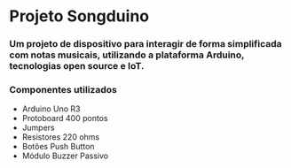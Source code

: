 # Projeto Songduino

### Um projeto de dispositivo para interagir de forma simplificada com notas musicais, utilizando a plataforma Arduino, tecnologias open source e IoT.

### Componentes utilizados
- Arduino Uno R3
- Protoboard 400 pontos
- Jumpers
- Resistores 220 ohms
- Botões Push Button
- Módulo Buzzer Passivo
